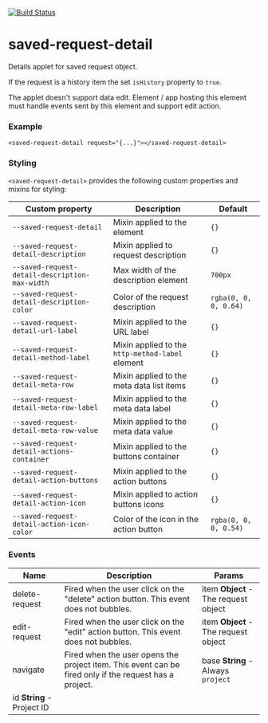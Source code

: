 [![Build Status](https://travis-ci.org/advanced-rest-client/saved-request-detail.svg?branch=stage)](https://travis-ci.org/advanced-rest-client/saved-request-detail)  

# saved-request-detail

Details applet for saved request object.

If the request is a history item the set `isHistory` property to `true`.

The applet doesn't support data edit. Element / app hosting this element
must handle events sent by this element and support edit action.

### Example
```
<saved-request-detail request="{...}"></saved-request-detail>
```

### Styling
`<saved-request-detail>` provides the following custom properties and mixins for styling:

Custom property | Description | Default
----------------|-------------|----------
`--saved-request-detail` | Mixin applied to the element | `{}`
`--saved-request-detail-description` | Mixin applied to request description | `{}`
`--saved-request-detail-description-max-width` | Max width of the description element | `700px`
`--saved-request-detail-description-color` | Color of the request description | `rgba(0, 0, 0, 0.64)`
`--saved-request-detail-url-label` | Mixin applied to the  URL label | `{}`
`--saved-request-detail-method-label` | Mixin applied to the `http-method-label` element | `{}`
`--saved-request-detail-meta-row` | Mixin applied to the meta data list items | `{}`
`--saved-request-detail-meta-row-label` | Mixin applied to the meta data label | `{}`
`--saved-request-detail-meta-row-value` | Mixin applied to the meta data value | `{}`
`--saved-request-detail-actions-container` | Mixin applied to the buttons container | `{}`
`--saved-request-detail-action-buttons` | Mixin applied to the action buttons | `{}`
`--saved-request-detail-action-icon` | Mixin applied to action buttons icons  | `{}`
`--saved-request-detail-action-icon-color` | Color of the icon in the action button | `rgba(0, 0, 0, 0.54)`



### Events
| Name | Description | Params |
| --- | --- | --- |
| delete-request | Fired when the user click on the "delete" action button.  This event does not bubbles. | item **Object** - The request object |
| edit-request | Fired when the user click on the "edit" action button.  This event does not bubbles. | item **Object** - The request object |
| navigate | Fired when the user opens the project item.  This event can be fired only if the request has a project. | base **String** - Always `project` |
id **String** - Project ID |

